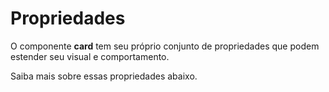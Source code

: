 # Propriedades

O componente **card** tem seu próprio conjunto de propriedades que podem estender seu visual e comportamento. 

Saiba mais sobre essas propriedades abaixo.